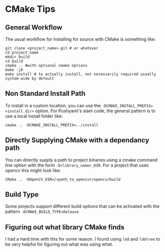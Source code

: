 # CMake Tips

## General Workflow
The usual workflow for installing for source with CMake is something like:
```
git clone <project_name>.git # or whatever
cd project_name
mkdir build
cd build
cmake .. #with optional cmake options
make -j8
make install # to actually install, not necessarily required usually system wide by default
```

## Non Standard Install Path
To install in a custom location, you can use the `-DCMAKE_INSTALL_PREFIX=<install_dir>` option. For Pushyami's slam code, the general pattern is to use a local install folder like:
```
cmake .. -DCMAKE_INSTALL_PREFIX=../install
```

## Directly Supplying CMake with a dependancy path
You can directly supply a path to project binaries using a cmake command line option with the form `-D<library_name>_DIR`. For a project that uses opencv this might look like:
```
CMake .. -DOpenCV_DIR=/<path_to_opencv>/opencv/build
```

## Build Type
Some projects support different build options that can be activated with the pattern `-DCMAKE_BUILD_TYPE=Release`

## Figuring out what library CMake finds
I had a hard time with this for some reason. I found using `ldd` and `lddtree` to be very helpful for figuring out what was using what.